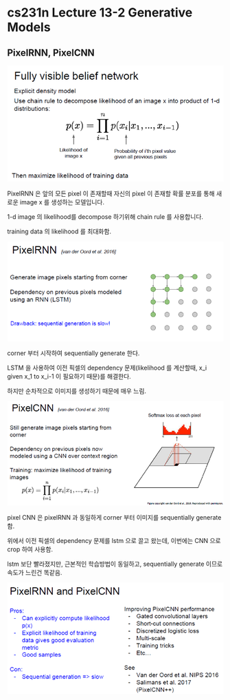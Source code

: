# cs231n Lecture 13-2 Generative Models



## PixelRNN, PixelCNN

![1556978613981](../images/1556978613981.png)

PixelRNN 은 앞의 모든 pixel 이 존재할때 자신의 pixel 이 존재할 확률 분포를 통해 새로운 image x 를 생성하는 모델입니다.

1-d image 의 likelihood를 decompose 하기위해 chain rule 를 사용합니다.

training data 의 likelihood 를 최대화함.



![1556979200028](../images/1556979200028.png)

corner 부터 시작하여 sequentially generate 한다.

LSTM 을 사용하여 이전 픽셀의 dependency 문제(likelihood 를 계산할때, x_i given x_1 to x_i-1 이 필요하기 때문)를 해결한다.

하지만 순차적으로 이미지를 생성하기 때문에 매우 느림.



![1556979210886](../images/1556979210886.png)



pixel CNN 은 pixelRNN 과 동일하게 corner 부터 이미지를 sequentially generate함.

위에서 이전 픽셀의 dependency 문제를 lstm 으로 끌고 왔는데, 이번에는 CNN 으로 crop 하여 사용함.

lstm 보단 빨라졌지만, 근본적인 학습방법이 동일하고, sequentially generate 이므로 속도가 느린건 똑같음.



![1556979226459](../images/1556979226459.png)



